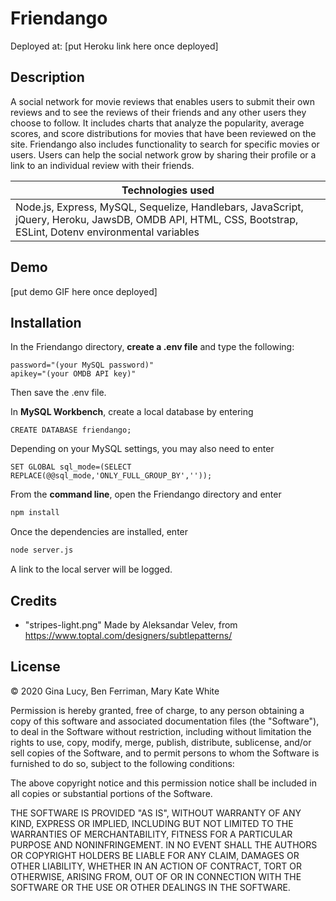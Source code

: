 # Friendango

Deployed at: [put Heroku link here once deployed]

## Description

A social network for movie reviews that enables users to submit their own reviews and to see the reviews of their friends and any other users they choose to follow. It includes charts that analyze the popularity, average scores, and score distributions for movies that have been reviewed on the site. Friendango also includes functionality to search for specific movies or users. Users can help the social network grow by sharing their profile or a link to an individual review with their friends.

| Technologies used                                                                                                                                          |
| ---------------------------------------------------------------------------------------------------------------------------------------------------------- |
| Node.js, Express, MySQL, Sequelize, Handlebars, JavaScript, jQuery, Heroku, JawsDB, OMDB API, HTML, CSS, Bootstrap, ESLint, Dotenv environmental variables |

## Demo

[put demo GIF here once deployed]

## Installation

In the Friendango directory, **create a .env file** and type the following:

```
password="(your MySQL password)"
apikey="(your OMDB API key)"
```

Then save the .env file.

In **MySQL Workbench**, create a local database by entering

```
CREATE DATABASE friendango;
```

Depending on your MySQL settings, you may also need to enter

```
SET GLOBAL sql_mode=(SELECT REPLACE(@@sql_mode,'ONLY_FULL_GROUP_BY',''));
```

From the **command line**, open the Friendango directory and enter

```sh
npm install
```

Once the dependencies are installed, enter

```sh
node server.js
```

A link to the local server will be logged.

## Credits

- "stripes-light.png" Made by Aleksandar Velev, from https://www.toptal.com/designers/subtlepatterns/

## License

© 2020 Gina Lucy, Ben Ferriman, Mary Kate White

Permission is hereby granted, free of charge, to any person obtaining a copy of this software and associated documentation files (the "Software"), to deal in the Software without restriction, including without limitation the rights to use, copy, modify, merge, publish, distribute, sublicense, and/or sell copies of the Software, and to permit persons to whom the Software is furnished to do so, subject to the following conditions:

The above copyright notice and this permission notice shall be included in all copies or substantial portions of the Software.

THE SOFTWARE IS PROVIDED "AS IS", WITHOUT WARRANTY OF ANY KIND, EXPRESS OR IMPLIED, INCLUDING BUT NOT LIMITED TO THE WARRANTIES OF MERCHANTABILITY, FITNESS FOR A PARTICULAR PURPOSE AND NONINFRINGEMENT. IN NO EVENT SHALL THE AUTHORS OR COPYRIGHT HOLDERS BE LIABLE FOR ANY CLAIM, DAMAGES OR OTHER LIABILITY, WHETHER IN AN ACTION OF CONTRACT, TORT OR OTHERWISE, ARISING FROM, OUT OF OR IN CONNECTION WITH THE SOFTWARE OR THE USE OR OTHER DEALINGS IN THE SOFTWARE.

